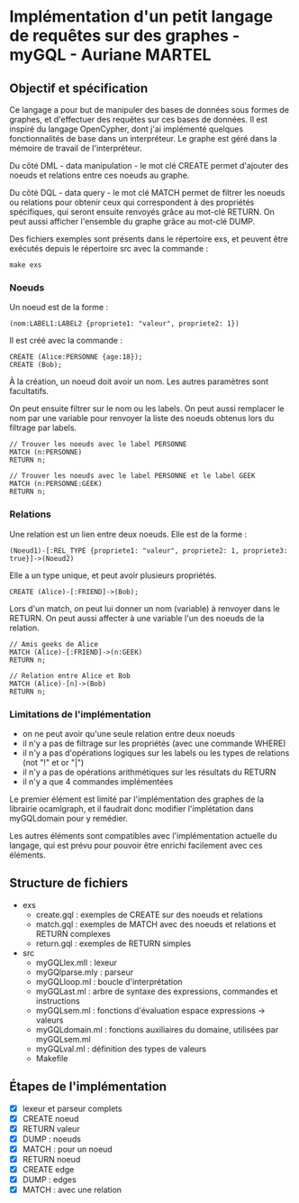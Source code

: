 # Implémentation d'un petit langage de requêtes sur des graphes - myGQL - Auriane MARTEL

## Objectif et spécification

Ce langage a pour but de manipuler des bases de données sous formes de graphes, et d'effectuer des requêtes sur ces bases de données. Il est inspiré du langage OpenCypher, dont j'ai implémenté quelques fonctionnalités de base dans un interpréteur. Le graphe est géré dans la mémoire de travail de l'interpréteur.

Du côté DML - data manipulation - le mot clé CREATE permet d'ajouter des noeuds et relations entre ces noeuds au graphe.

Du côté DQL - data query - le mot clé MATCH permet de filtrer les noeuds ou relations pour obtenir ceux qui correspondent à des propriétés spécifiques, qui seront ensuite renvoyés grâce au mot-clé RETURN. On peut aussi afficher l'ensemble du graphe grâce au mot-clé DUMP.

Des fichiers exemples sont présents dans le répertoire exs, et peuvent être exécutés depuis le répertoire src avec la commande :
```
make exs
```

### Noeuds

Un noeud est de la forme : 
```
(nom:LABEL1:LABEL2 {propriete1: "valeur", propriete2: 1}) 
```
Il est créé avec la commande : 
```
CREATE (Alice:PERSONNE {age:18});
CREATE (Bob);
```
À la création, un noeud doit avoir un nom. Les autres paramètres sont facultatifs. 

On peut ensuite filtrer sur le nom ou les labels. On peut aussi remplacer le nom par une variable pour renvoyer la liste des noeuds obtenus lors du filtrage par labels.

```
// Trouver les noeuds avec le label PERSONNE
MATCH (n:PERSONNE)
RETURN n;

// Trouver les noeuds avec le label PERSONNE et le label GEEK
MATCH (n:PERSONNE:GEEK)
RETURN n;
```

### Relations

Une relation est un lien entre deux noeuds. Elle est de la forme :
```
(Noeud1)-[:REL_TYPE {propriete1: "valeur", propriete2: 1, propriete3: true}]->(Noeud2)
```
Elle a un type unique, et peut avoir plusieurs propriétés.

```
CREATE (Alice)-[:FRIEND]->(Bob);
```

Lors d'un match, on peut lui donner un nom (variable) à renvoyer dans le RETURN. On peut aussi affecter à une variable l'un des noeuds de la relation.

```
// Amis geeks de Alice
MATCH (Alice)-[:FRIEND]->(n:GEEK)
RETURN n;

// Relation entre Alice et Bob
MATCH (Alice)-[n]->(Bob)
RETURN n;
```

### Limitations de l'implémentation

- on ne peut avoir qu'une seule relation entre deux noeuds
- il n'y a pas de filtrage sur les propriétés (avec une commande WHERE)
- il n'y a pas d'opérations logiques sur les labels ou les types de relations (not "!" et or "|")
- il n'y a pas de opérations arithmétiques sur les résultats du RETURN
- il n'y a que 4 commandes implémentées

Le premier élément est limité par l'implémentation des graphes de la librairie ocamlgraph, et il faudrait donc modifier l'implétation dans myGQLdomain pour y remédier.

Les autres éléments sont compatibles avec l'implémentation actuelle du langage, qui est prévu pour pouvoir être enrichi facilement avec ces éléments.

## Structure de fichiers

- exs
    - create.gql        : exemples de CREATE sur des noeuds et relations
    - match.gql         : exemples de MATCH avec des noeuds et relations et RETURN complexes
    - return.gql        : exemples de RETURN simples
- src 
    - myGQLlex.mll      : lexeur
    - myGQlparse.mly    : parseur
    - myGQLloop.ml      : boucle d'interprétation
    - myGQLast.ml       : arbre de syntaxe des expressions, commandes et instructions
    - myGQLsem.ml       : fonctions d'évaluation espace expressions -> valeurs
    - myGQLdomain.ml    : fonctions auxiliaires du domaine, utilisées par myGQLsem.ml
    - myGQLval.ml       : définition des types de valeurs
    - Makefile

## Étapes de l'implémentation
- [x] lexeur et parseur complets
- [x] CREATE noeud   
- [x] RETURN valeur                    
- [x] DUMP : noeuds                             
- [x] MATCH : pour un noeud                     
- [x] RETURN noeud                       
- [x] CREATE edge     
- [x] DUMP : edges                                 
- [x] MATCH : avec une relation                 
